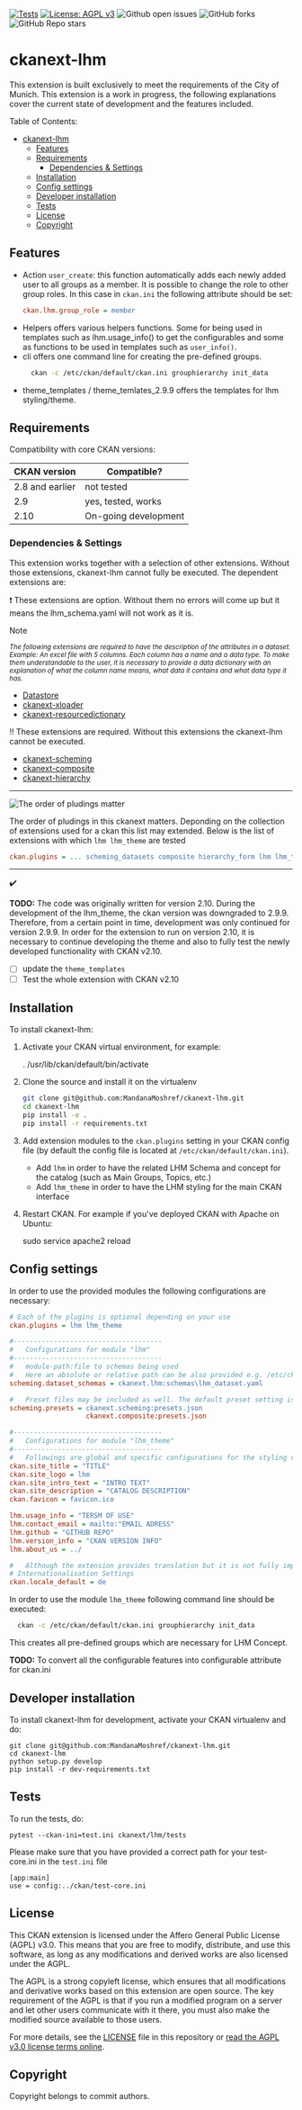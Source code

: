 [![Tests](https://github.com/MandanaMoshref/ckanext-lhm/actions/workflows/test.yml/badge.svg)](https://github.com/MandanaMoshref/ckanext-lhm/actions)
[![License: AGPL v3](https://img.shields.io/badge/License-AGPL%20v3-blue.svg)](https://www.gnu.org/licenses/agpl-3.0)
![Github open issues](https://img.shields.io/github/issues/MandanaMoshref/ckanext-lhm)
![GitHub forks](https://img.shields.io/github/forks/MandanaMoshref/ckanext-lhm?style=social)
![GitHub Repo stars](https://img.shields.io/github/stars/MandanaMoshref/ckanext-lhm?style=social)

# ckanext-lhm
This extension is built exclusively to meet the requirements of the City of Munich. This extension is a work in progress, the following explanations cover the current state of development and the features included.

Table of Contents:
- [ckanext-lhm](#ckanext-lhm)
  - [Features](#features)
  - [Requirements](#requirements)
    - [Dependencies \& Settings](#dependencies--settings)
  - [Installation](#installation)
  - [Config settings](#config-settings)
  - [Developer installation](#developer-installation)
  - [Tests](#tests)
  - [License](#license)
  - [Copyright](#copyright)


## Features
- Action `user_create`: this function automatically adds each newly added user to all groups as a member. It is possible to change the role to other group roles. In this case in `ckan.ini` the following attribute should be set:
    ```ini
    ckan.lhm.group_role = member
    ```
- Helpers offers various helpers functions. Some for being used in templates such as lhm.usage_info() to get the configurables and some as functions to be used in templates such as `user_info()`.
- cli offers one command line for creating the pre-defined groups.
  ```sh
    ckan -c /etc/ckan/default/ckan.ini grouphierarchy init_data
  ``` 
- theme_templates / theme_temlates_2.9.9 offers the templates for lhm styling/theme.
  

## Requirements

Compatibility with core CKAN versions:

| CKAN version    | Compatible?          |
| --------------- | ---------------------|
| 2.8 and earlier | not tested           |
| 2.9             | yes, tested, works   |
| 2.10            | On-going development |

### Dependencies & Settings   

This extension works together with a selection of other extensions. Without those extensions, ckanext-lhm cannot fully be executed. The dependent extensions are:

:heavy_exclamation_mark: These extensions are option. Without them no errors will come up but it means the lhm_schema.yaml will not work as it is.
> [!note]
> <sub>*The following extensions are required to have the description of the attributes in a dataset. Example: An excel file with 5 columns. Each column has a name and a data type. To make them understandable to the user, it is necessary to provide a data dictionary with an explanation of what the column name means, what data it contains and what data type it has.*</sub>
 - [Datastore](https://docs.ckan.org/en/latest/maintaining/datastore.html)
 - [ckanext-xloader](https://github.com/ckan/ckanext-xloader/)
 - [ckanext-resourcedictionary](https://github.com/keitaroinc/ckanext-resourcedictionary)

:bangbang: These extensions are required. Without this extensions the ckanext-lhm cannot be executed.

 - [ckanext-scheming](https://github.com/ckan/ckanext-scheming/)
 - [ckanext-composite](https://github.com/EnviDat/ckanext-composite)
 - [ckanext-hierarchy](https://github.com/ckan/ckanext-hierarchy/)

------------------
![*The order of pludings matter*](https://img.shields.io/badge/ckan.plugins-ORDER.MATTERS-darkred)

The order of pludings in this ckanext matters. Deponding on the collection of extensions used for a ckan this list may extended. Below is the list of extensions with which `lhm lhm_theme` are tested 
```ini
ckan.plugins = ... scheming_datasets composite hierarchy_form lhm lhm_theme hierarchy_group_form hierarchy_display resourcedictionary datastore xloader 
```
----------------------
:heavy_check_mark:


**TODO:** The code was originally written for version 2.10. During the development of the lhm_theme, the ckan version was downgraded to 2.9.9. Therefore, from a certain point in time, development was only continued for version 2.9.9. In order for the extension to run on version 2.10, it is necessary to continue developing the theme and also to fully test the newly developed functionality with CKAN v2.10.
- [ ] update the `theme_templates`
- [ ] Test the whole extension with CKAN v2.10

## Installation

To install ckanext-lhm:

1. Activate your CKAN virtual environment, for example:

     . /usr/lib/ckan/default/bin/activate

2. Clone the source and install it on the virtualenv
    ```sh
    git clone git@github.com:MandanaMoshref/ckanext-lhm.git
    cd ckanext-lhm
    pip install -e .
    pip install -r requirements.txt
    ```

3. Add extension modules to the `ckan.plugins` setting in your CKAN config file (by default the config file is located at `/etc/ckan/default/ckan.ini`). 
   - Add `lhm` in order to have the related LHM Schema and concept for the catalog (such as Main Groups, Topics, etc.)
   - Add `lhm_theme` in order to have the LHM styling for the main CKAN interface

4. Restart CKAN. For example if you've deployed CKAN with Apache on Ubuntu:

     sudo service apache2 reload


## Config settings
In order to use the provided modules the following configurations are necessary:

```ini
# Each of the plugins is optional depending on your use
ckan.plugins = lhm lhm_theme

#-------------------------------------
#   Configurations for module "lhm"
#-------------------------------------
#   module-path:file to schemas being used
#   Here an absolute or relative path can be also provided e.g. /etc/ckan/schemas/lhm_dataset.yaml
scheming.dataset_schemas = ckanext.lhm:schemas\lhm_dataset.yaml

#   Preset files may be included as well. The default preset setting is:
scheming.presets = ckanext.scheming:presets.json
                   ckanext.composite:presets.json

#-------------------------------------
#   Configurations for module "lhm_theme"
#-------------------------------------
#   Followings are global and specific configurations for the styling of lhm catalog
ckan.site_title = "TITLE"
ckan.site_logo = lhm
ckan.site_intro_text = "INTRO TEXT"
ckan.site_description = "CATALOG DESCRIPTION" 
ckan.favicon = favicon.ico

lhm.usage_info = "TERSM OF USE"
lhm.contact_email = mailto:"EMAIL ADRESS"
lhm.github = "GITHUB REPO"
lhm.version_info = "CKAN VERSION INFO"
lhm.about_us = ../

#   Although the extension provides translation but it is not fully implemented and therefore at the best the extension works when there is only one language as default
# Internationalisation Settings
ckan.locale_default = de
```

In order to use the module `lhm_theme` following command line should be executed:
  ```sh
    ckan -c /etc/ckan/default/ckan.ini grouphierarchy init_data
  ``` 
  This creates all pre-defined groups which are necessary for LHM Concept.

**TODO:** To convert all the configurable features into configurable attribute for ckan.ini

## Developer installation

To install ckanext-lhm for development, activate your CKAN virtualenv and
do:

    git clone git@github.com:MandanaMoshref/ckanext-lhm.git
    cd ckanext-lhm
    python setup.py develop
    pip install -r dev-requirements.txt


## Tests

To run the tests, do:

    pytest --ckan-ini=test.ini ckanext/lhm/tests

Please make sure that you have provided a correct path for your test-core.ini in the `test.ini` file

```
[app:main]
use = config:../ckan/test-core.ini
```

## License
This CKAN extension is licensed under the Affero General Public License (AGPL) v3.0. This means that you are free to modify, distribute, and use this software, as long as any modifications and derived works are also licensed under the AGPL.

The AGPL is a strong copyleft license, which ensures that all modifications and derivative works based on this extension are open source. The key requirement of the AGPL is that if you run a modified program on a server and let other users communicate with it there, you must also make the modified source available to those users.

For more details, see the [LICENSE](LICENSE) file in this repository or [read the AGPL v3.0 license terms online](https://www.gnu.org/licenses/agpl-3.0.html).

## Copyright

Copyright belongs to commit authors.

<!--
## Releasing a new version of ckanext-lhm

If ckanext-lhm should be available on PyPI you can follow these steps to publish a new version:

1. Update the version number in the `setup.py` file. See [PEP 440](http://legacy.python.org/dev/peps/pep-0440/#public-version-identifiers) for how to choose version numbers.

2. Make sure you have the latest version of necessary packages:

    pip install --upgrade setuptools wheel twine

3. Create a source and binary distributions of the new version:

       python setup.py sdist bdist_wheel && twine check dist/*

   Fix any errors you get.

4. Upload the source distribution to PyPI:

       twine upload dist/*

5. Commit any outstanding changes:

       git commit -a
       git push

6. Tag the new release of the project on GitHub with the version number from
   the `setup.py` file. For example if the version number in `setup.py` is
   0.0.1 then do:

       git tag 0.0.1
       git push --tags
-->
